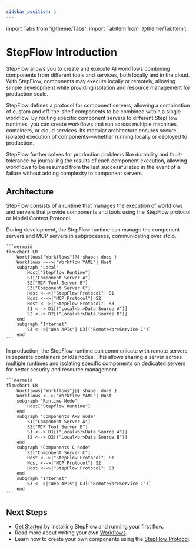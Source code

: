 ```yaml
---
sidebar_position: 1
---
```


import Tabs from '@theme/Tabs';
import TabItem from '@theme/TabItem';

# StepFlow Introduction

StepFlow allows you to create and execute AI workflows combining components from different tools and services, both locally and in the cloud.
With StepFlow, components may execute locally or remotely, allowing simple development while providing isolation and resource management for production scale.

StepFlow defines a protocol for component servers, allowing a combination of custom and off-the-shelf components to be combined within a single workflow.
By routing specific component servers to different StepFlow runtimes, you can create workflows that run across multiple machines, containers, or cloud services.
Its modular architecture ensures secure, isolated execution of components—whether running locally or deployed to production.

StepFlow further solves for production problems like durability and fault-tolerance by journalling the results of each component execution, allowing workflows to be resumed from the last successful step in the event of a failure without adding complexity to component servers.

## Architecture

StepFlow consists of a runtime that manages the execution of workflows and servers that provide components and tools using the StepFlow protocol or Model Context Protocol.

<Tabs>
  <TabItem value="local" label="Local" default>
    During development, the StepFlow runtime can manage the component servers and MCP servers in subprocesses, communicating over stdio.

    ```mermaid
    flowchart LR
        Workflows["Workflows"]@{ shape: docs }
        Workflows <-->|"Workflow YAML"| Host
        subgraph "Local"
            Host["Stepflow Runtime"]
            S1["Component Server A"]
            S2["MCP Tool Server B"]
            S3["Component Server C"]
            Host <-->|"StepFlow Protocol"| S1
            Host <-->|"MCP Protocol"| S2
            Host <-->|"StepFlow Protocol"| S3
            S1 <--> D1[("Local<br>Data Source A")]
            S2 <--> D2[("Local<br>Data Source B")]
        end
        subgraph "Internet"
            S3 <-->|"Web APIs"| D3[("Remote<br>Service C")]
        end
    ```
  </TabItem>
  <TabItem value="production" label="Production">
    In production, the StepFlow runtime can communicate with remote servers in separate containers or k8s nodes.
    This allows sharing a server across multiple runtimes and isolating specific components on dedicated servers for better security and resource management.

    ```mermaid
    flowchart LR
        Workflows["Workflows"]@{ shape: docs }
        Workflows <-->|"Workflow YAML"| Host
        subgraph "Runtime Node"
            Host["Stepflow Runtime"]
        end
        subgraph "Components A+B node"
            S1["Component Server A"]
            S2["MCP Tool Server B"]
            S1 <--> D1[("Local<br>Data Source A")]
            S2 <--> D2[("Local<br>Data Source B")]
        end
        subgraph "Components C node"
            S3["Component Server C"]
            Host <-->|"StepFlow Protocol"| S1
            Host <-->|"MCP Protocol"| S2
            Host <-->|"StepFlow Protocol"| S3
        end
        subgraph "Internet"
            S3 <-->|"Web APIs"| D3[("Remote<br>Service C")]
        end
    ```
  </TabItem>
</Tabs>

## Next Steps

* [Get Started](./getting-started.md) by installing StepFlow and running your first flow.
* Read more about writing your own [Workflows](./flows/index.md).
* Learn how to create your own components using the [StepFlow Protocol](./protocol/index.md).